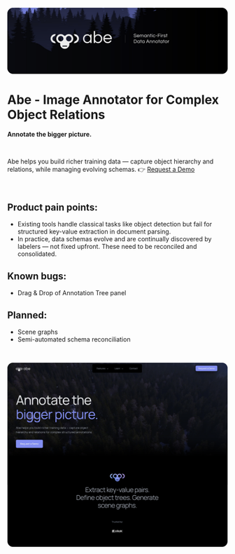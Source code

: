 ![Preview](./banner.png)

# Abe - Image Annotator for Complex Object Relations

<b>Annotate the bigger picture. </b> 

<br>

Abe helps you build richer training data — capture object hierarchy and relations, while managing evolving schemas. 👉 [Request a Demo](https://abe-branding.vercel.app/)

<br>

## Product pain points:
- Existing tools handle classical tasks like object detection but fail for structured key-value extraction in document parsing.
- In practice, data schemas evolve and are continually discovered by labelers — not fixed upfront. These need to be reconciled and consolidated.

## Known bugs:
- Drag & Drop of Annotation Tree panel

## Planned:
- Scene graphs
- Semi-automated schema reconciliation

<br>

![Preview](./site_preview_home.png)

